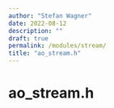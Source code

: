 ```yaml
---
author: "Stefan Wagner"
date: 2022-08-12
description: ""
draft: true
permalink: /modules/stream/
title: "ao_stream.h"
---
```


# ao_stream.h
